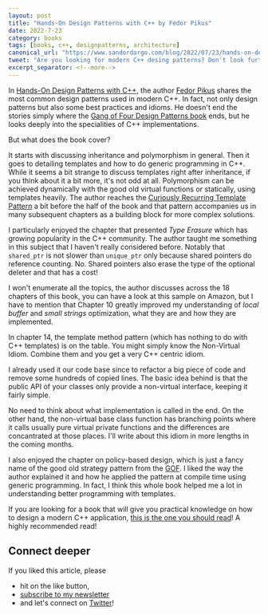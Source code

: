 ```yaml
---
layout: post
title: "Hands-On Design Patterns with C++ by Fedor Pikus"
date: 2022-7-23
category: books
tags: [books, c++, designpatterns, architecture]
canonical_url: "https://www.sandordargo.com/blog/2022/07/23/hands-on-design-patterns-by-fedor-pikus"
tweet: "Are you looking for modern C++ desing patterns? Don't look further!"
excerpt_separator: <!--more-->
---
```

In [Hands-On Design Patterns with C++](https://www.amazon.com/Hands-Design-Patterns-reusable-maintainable/dp/1788832566?&_encoding=UTF8&tag=sandordargo-20&linkCode=ur2&linkId=30b0f28f6d2b14f4979cee40a2d91f43&camp=1789&creative=9325), the author [Fedor Pikus](http://www.pikus.net/~pikus/physres.html) shares the most common design patterns used in modern C++. In fact, not only design patterns but also some best practices and idioms. He doesn't end the stories simply where the [Gang of Four Design Patterns book](https://amzn.to/36VKyO2) ends, but he looks deeply into the specialities of C++ implementations.

But what does the book cover?

It starts with discussing inheritance and polymorphism in general. Then it goes to detailing templates and how to do generic programming in C++. While it seems a bit strange to discuss templates right after inheritance, if you think about it a bit more, it's not odd at all. Polymorphism can be achieved dynamically with the good old virtual functions or statically, using templates heavily. The author reaches the [Curiously Recurring Template Pattern](https://www.sandordargo.com/blog/2019/03/13/the-curiously-recurring-templatep-pattern-CRTP) a bit before the half of the book and that pattern accompanies us in many subsequent chapters as a building block for more complex solutions.

I particularly enjoyed the chapter that presented *Type Erasure* which has growing popularity in the  C++ community. The author taught me something in this subject that I haven't really considered before. Notably that `shared_ptr` is not slower than `unique_ptr` only because shared pointers do reference counting. No. Shared pointers also erase the type of the optional deleter and that has a cost!

I won't enumerate all the topics, the author discusses across the 18 chapters of this book, you can have a look at this sample on Amazon, but I have to mention that Chapter 10 greatly improved my understanding of *local buffer* and *small strings* optimization, what they are and how they are implemented.

In chapter 14, the template method pattern (which has nothing to do with C++ templates) is on the table. You might simply know the Non-Virtual Idiom. Combine them and you get a very C++ centric idiom.

I already used it our code base since to refactor a big piece of code and remove some hundreds of copied lines. The basic idea behind is that the public API of your classes only provide a non-virtual interface, keeping it fairly simple.

No need to think about what implementation is called in the end. On the other hand, the non-virtual base class function has branching points where it calls usually pure virtual private functions and the differences are concantrated at those places. I'll write about this idiom in more lengths in the coming months.

I also enjoyed the chapter on policy-based design, which is just a fancy name of the good old strategy pattern from the [GOF](https://amzn.to/36VKyO2). I liked the way the author explained it and how he applied the pattern at compile time using generic programming. In fact, I think this whole book helped me a lot in understanding better programming with templates.

If you are looking for a book that will give you practical knowledge on how to design a modern C++ application, [this is the one you should read](https://www.amazon.com/Hands-Design-Patterns-reusable-maintainable/dp/1788832566?&_encoding=UTF8&tag=sandordargo-20&linkCode=ur2&linkId=30b0f28f6d2b14f4979cee40a2d91f43&camp=1789&creative=9325)! A highly recommended read!

## Connect deeper

If you liked this article, please 
- hit on the like button,  
- [subscribe to my newsletter](http://eepurl.com/gvcv1j) 
- and let's connect on [Twitter](https://twitter.com/SandorDargo)!
